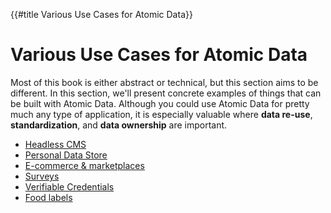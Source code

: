 {{#title Various Use Cases for Atomic Data}}
# Various Use Cases for Atomic Data

Most of this book is either abstract or technical, but this section aims to be different.
In this section, we'll present concrete examples of things that can be built with Atomic Data.
Although you could use Atomic Data for pretty much any type of application, it is especially valuable where **data re-use**, **standardization**, and **data ownership** are important.

<!-- This should align with SUMMARY.md -->
* [Headless CMS](headless-cms.md)
* [Personal Data Store](personal-data-store.md)
* [E-commerce & marketplaces](e-commerce.md)
* [Surveys](surveys.md)
* [Verifiable Credentials](verifiable-credentials.md)
* [Food labels](food-labels.md)

